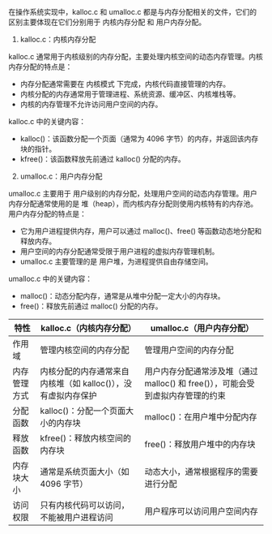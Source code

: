 在操作系统实现中，kalloc.c 和 umalloc.c 都是与内存分配相关的文件，它们的区别主要体现在它们分别用于 内核内存分配 和 用户内存分配。


1. kalloc.c：内核内存分配

kalloc.c 通常用于内核级别的内存分配，主要处理内核空间的动态内存管理。内核内存分配的特点是：
- 内存分配通常需要在 内核模式 下完成，内核代码直接管理的内存。
- 内核分配的内存通常用于管理进程、系统资源、缓冲区、内核堆栈等。
- 内核的内存管理不允许访问用户空间的内存。

kalloc.c 中的关键内容：
- kalloc()：该函数分配一个页面（通常为 4096 字节）的内存，并返回该内存块的指针。
- kfree()：该函数释放先前通过 kalloc() 分配的内存。


2. umalloc.c：用户内存分配

umalloc.c 主要用于 用户级别的内存分配，处理用户空间的动态内存管理。用户内存分配通常使用的是 堆（heap），而内核内存分配则使用内核特有的内存池。用户内存分配的特点是：
- 它为用户进程提供内存，用户可以通过 malloc()、free() 等函数动态地分配和释放内存。
- 用户空间的内存分配通常受限于用户进程的虚拟内存管理机制。
- umalloc.c 主要管理的是 用户堆，为进程提供自由存储空间。

umalloc.c 中的关键内容：
- malloc()：动态分配内存，通常是从堆中分配一定大小的内存块。
- free()：释放先前通过 malloc() 分配的内存。


| 特性	| kalloc.c（内核内存分配）	| umalloc.c（用户内存分配） |
|--|--|--|
| 作用域	| 管理内核空间的内存分配	| 管理用户空间的内存分配 |
| 内存管理方式	| 内核分配的内存通常来自内核堆（如 kalloc()），没有虚拟内存保护	| 用户内存分配通常涉及堆（通过 malloc() 和 free()），可能会受到虚拟内存管理的约束 |
| 分配函数	| kalloc()：分配一个页面大小的内存块	| malloc()：在用户堆中分配内存 |
| 释放函数	| kfree()：释放内核空间的内存块	| free()：释放用户堆中的内存块 |
| 内存块大小	| 通常是系统页面大小（如 4096 字节）	| 动态大小，通常根据程序的需要进行分配 |
| 访问权限	| 只有内核代码可以访问，不能被用户进程访问	| 用户程序可以访问用户空间内存 | 